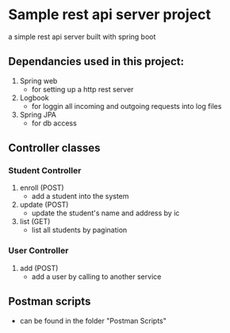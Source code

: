 # Sample rest api server project
a simple rest api server built with spring boot

## Dependancies used in this project:
1. Spring web
    - for setting up a http rest server
3. Logbook
    - for loggin all incoming and outgoing requests into log files
5. Spring JPA
    - for db access

## Controller classes
### Student Controller
1. enroll (POST)
    - add a student into the system
2. update (POST)
    - update the student's name and address by ic
3. list (GET)
    - list all students by pagination
  
### User Controller
1. add (POST)
    - add a user by calling to another service
  
## Postman scripts
- can be found in the folder "Postman Scripts"
